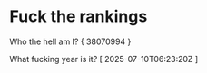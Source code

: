 # Fuck the rankings

Who the hell am I?
{ 38070994 }

What fucking year is it?
[ 2025-07-10T06:23:20Z ]
